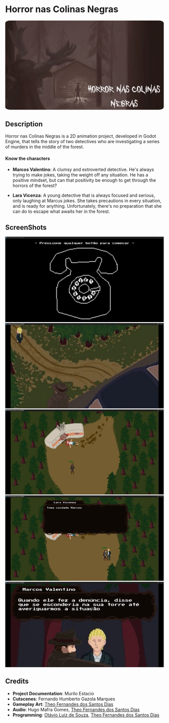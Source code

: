 # Horror nas Colinas Negras
<img src="thumbnail.PNG" style="border-radius: 3%"/>

## Description
Horror nas Colinas Negras is a 2D animation project, developed in Godot Engine, that tells the story of two detectives who are investigating a series of murders in the middle of the forest.

#### Know the characters
- **Marcos Valentino**: A clumsy and extroverted detective. He's always trying to make jokes, taking the weight off any situation. He has a positive mindset, but can that positivity be enough to get through the horrors of the forest?

- **Lara Vicenza**: A young detective that is always focused and serious, only laughing at Marcus jokes. She takes precautions in every situation, and is ready for anything. Unfortunately, there's no preparation that she can do to escape what awaits her in the forest.

## ScreenShots
<img src="screenshots/cellphone.png"/>
<img src="screenshots/forest.png"/>
<img src="screenshots/body.png"/>
<img src="screenshots/dialogue.png"/>
<img src="screenshots/dialogueTree.png"/>

## Credits
- **Project Documentation**: Murilo Estacio
- **Cutscenes**: Fernando Humberto Gazola Marques
- **Gameplay Art**: [Theo Fernandes dos Santos Dias](https://github.com/F3rnDev)
- **Audio**: Hugo Mafra Gomes, [Theo Fernandes dos Santos Dias](https://github.com/F3rnDev)
- **Programming**: [Otávio Luiz de Souza](https://github.com/Otaviopax), [Theo Fernandes dos Santos Dias](https://github.com/F3rnDev)